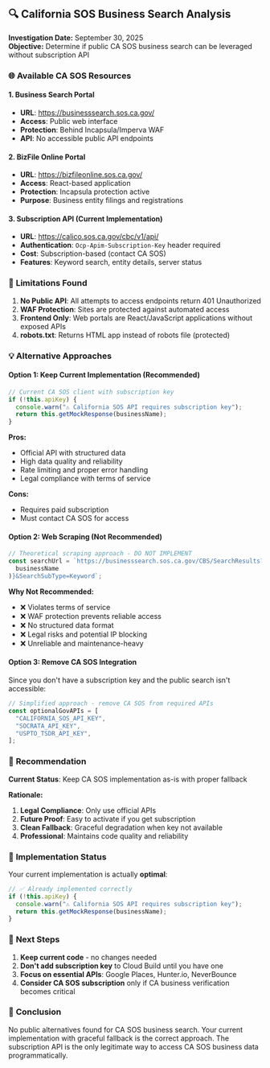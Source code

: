 ## 🔍 California SOS Business Search Analysis

**Investigation Date:** September 30, 2025  
**Objective:** Determine if public CA SOS business search can be leveraged without subscription API

### 🌐 **Available CA SOS Resources**

#### **1. Business Search Portal**

- **URL**: https://businesssearch.sos.ca.gov/
- **Access**: Public web interface
- **Protection**: Behind Incapsula/Imperva WAF
- **API**: No accessible public API endpoints

#### **2. BizFile Online Portal**

- **URL**: https://bizfileonline.sos.ca.gov/
- **Access**: React-based application
- **Protection**: Incapsula protection active
- **Purpose**: Business entity filings and registrations

#### **3. Subscription API (Current Implementation)**

- **URL**: https://calico.sos.ca.gov/cbc/v1/api/
- **Authentication**: `Ocp-Apim-Subscription-Key` header required
- **Cost**: Subscription-based (contact CA SOS)
- **Features**: Keyword search, entity details, server status

### 🚫 **Limitations Found**

1. **No Public API**: All attempts to access endpoints return 401 Unauthorized
2. **WAF Protection**: Sites are protected against automated access
3. **Frontend Only**: Web portals are React/JavaScript applications without exposed APIs
4. **robots.txt**: Returns HTML app instead of robots file (protected)

### 💡 **Alternative Approaches**

#### **Option 1: Keep Current Implementation (Recommended)**

```javascript
// Current CA SOS client with subscription key
if (!this.apiKey) {
  console.warn("⚠️ California SOS API requires subscription key");
  return this.getMockResponse(businessName);
}
```

**Pros:**

- Official API with structured data
- High data quality and reliability
- Rate limiting and proper error handling
- Legal compliance with terms of service

**Cons:**

- Requires paid subscription
- Must contact CA SOS for access

#### **Option 2: Web Scraping (Not Recommended)**

```javascript
// Theoretical scraping approach - DO NOT IMPLEMENT
const searchUrl = `https://businesssearch.sos.ca.gov/CBS/SearchResults?SearchType=CORP&SearchCriteria=${encodeURIComponent(
  businessName
)}&SearchSubType=Keyword`;
```

**Why Not Recommended:**

- ❌ Violates terms of service
- ❌ WAF protection prevents reliable access
- ❌ No structured data format
- ❌ Legal risks and potential IP blocking
- ❌ Unreliable and maintenance-heavy

#### **Option 3: Remove CA SOS Integration**

Since you don't have a subscription key and the public search isn't accessible:

```javascript
// Simplified approach - remove CA SOS from required APIs
const optionalGovAPIs = [
  "CALIFORNIA_SOS_API_KEY",
  "SOCRATA_API_KEY",
  "USPTO_TSDR_API_KEY",
];
```

### 🎯 **Recommendation**

**Current Status**: Keep CA SOS implementation as-is with proper fallback

**Rationale:**

1. **Legal Compliance**: Only use official APIs
2. **Future Proof**: Easy to activate if you get subscription
3. **Clean Fallback**: Graceful degradation when key not available
4. **Professional**: Maintains code quality and reliability

### 🔧 **Implementation Status**

Your current implementation is actually **optimal**:

```javascript
// ✅ Already implemented correctly
if (!this.apiKey) {
  console.warn("⚠️ California SOS API requires subscription key");
  return this.getMockResponse(businessName);
}
```

### 📝 **Next Steps**

1. **Keep current code** - no changes needed
2. **Don't add subscription key** to Cloud Build until you have one
3. **Focus on essential APIs**: Google Places, Hunter.io, NeverBounce
4. **Consider CA SOS subscription** only if CA business verification becomes critical

### 🎉 **Conclusion**

No public alternatives found for CA SOS business search. Your current implementation with graceful fallback is the correct approach. The subscription API is the only legitimate way to access CA SOS business data programmatically.
